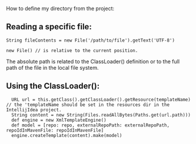 

How to define my directory from the project:


Reading a specific file:
-----------------
    String fileContents = new File('/path/to/file').getText('UTF-8')

    new File() // is relative to the current position.

The absolute path is related to the ClassLoader() definition or to the full path of the file in the local file system.


Using the ClassLoader():
-----------------

      URL url = this.getClass().getClassLoader().getResource(templateName) // the 'templateName should be set in the resources dir in the IntellijIdea project.
      String content = new String(Files.readAllBytes(Paths.get(url.path)))
      def engine = new XmlTemplateEngine()
      def model = [repo: repo, externalRepoPath: externalRepoPath, repoIdInMavenFile: repoIdInMavenFile]
      engine.createTemplate(content).make(model)
